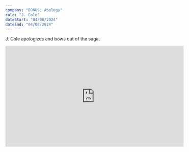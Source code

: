 ```yaml
---
company: "BONUS: Apology"
role: "J. Cole"
dateStart: "04/08/2024"
dateEnd: "04/08/2024"
---
```


J. Cole apologizes and bows out of the saga.

<iframe width="560" height="315" src="https://www.youtube.com/embed/L9MTWBvv8Tg?si=wj-E5UQ-5go9HTbt" title="YouTube video player" loading="lazy" frameborder="0" allow="accelerometer; autoplay; clipboard-write; encrypted-media; gyroscope; picture-in-picture; web-share" referrerpolicy="strict-origin-when-cross-origin" allowfullscreen></iframe>
